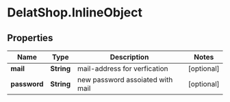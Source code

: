 # DelatShop.InlineObject

## Properties

Name | Type | Description | Notes
------------ | ------------- | ------------- | -------------
**mail** | **String** | mail-address for verfication | [optional] 
**password** | **String** | new password assoiated with mail | [optional] 


